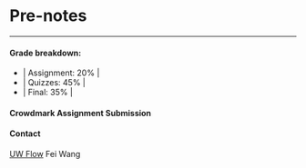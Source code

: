# Pre-notes
___

#### Grade breakdown:

  - | Assignment: 20% |
  - | Quizzes: 45% |
  - | Final: 35% |

#### Crowdmark Assignment Submission
#### Contact
[UW Flow](https://uwflow.com/course/CO250)
Fei Wang


